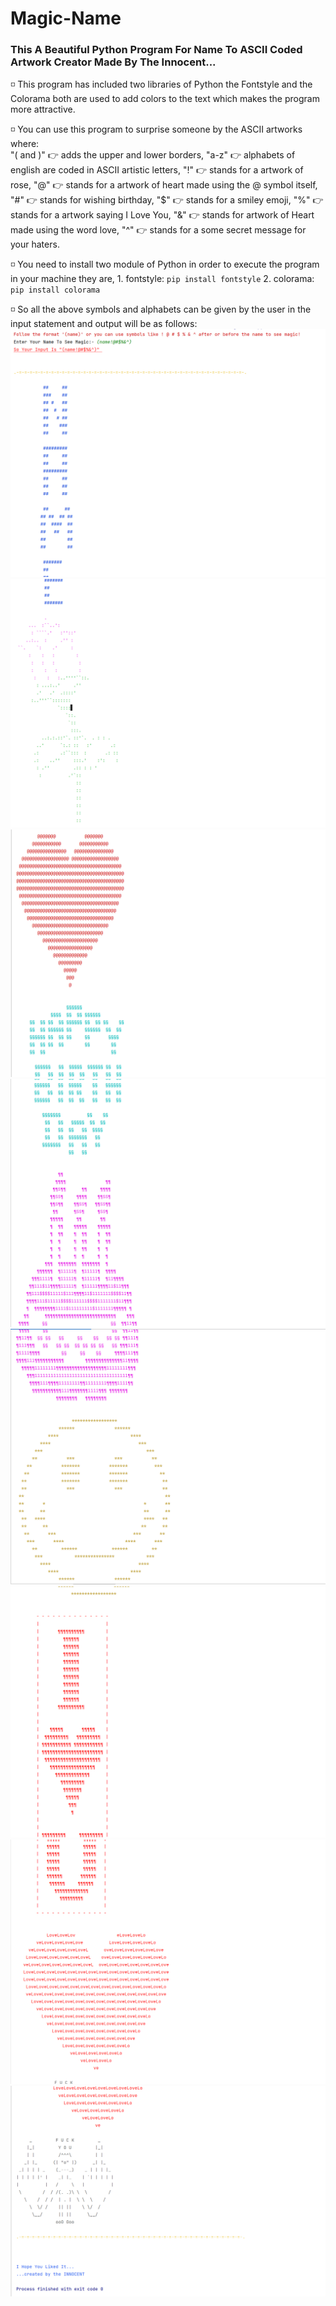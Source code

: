 # Magic-Name
### This A Beautiful Python Program For Name To ASCII Coded Artwork Creator Made By The Innocent...

◽ This program has included two libraries of Python the Fontstyle and the Colorama both are used to add
    colors to the text which makes the program more attractive.

◽ You can use this program to surprise someone by the ASCII artworks where:  
"( and )" 👉 adds the upper and lower borders,
"a-z" 👉 alphabets of english are coded in ASCII artistic letters,
"!" 👉 stands for a artwork of rose,
"@" 👉 stands for a artwork of heart made using the @ symbol itself,
"#" 👉 stands for wishing birthday,
"$" 👉 stands for a smiley emoji,
"%" 👉 stands for a artwork saying I Love You,
"&" 👉 stands for artwork of Heart made using the word love,
"^" 👉 stands for a some secret message for your haters.
            
◽ You need to install two module of Python in order to execute the program in your machine they are,
    1. fontstyle:
               `pip install fontstyle`
    2. colorama:
               `pip install colorama`
               
◽  So all the above symbols and alphabets can be given by the user in the input statement and output
     will be as follows:
     ![Output](/assets.md/Screenshot1.png "image1")
     ![Output](/assets.md/Screenshot2.png "image2")
     ![Output](/assets.md/Screenshot3.png "image3")
     ![Output](/assets.md/Screenshot4.png "image4")
     ![Output](/assets.md/Screenshot5.png "image5")
     ![Output](/assets.md/Screenshot6.png "image6")
     ![Output](/assets.md/Screenshot7.png "image7")
     ![Output](/assets.md/Screenshot8.png "image8")

     
